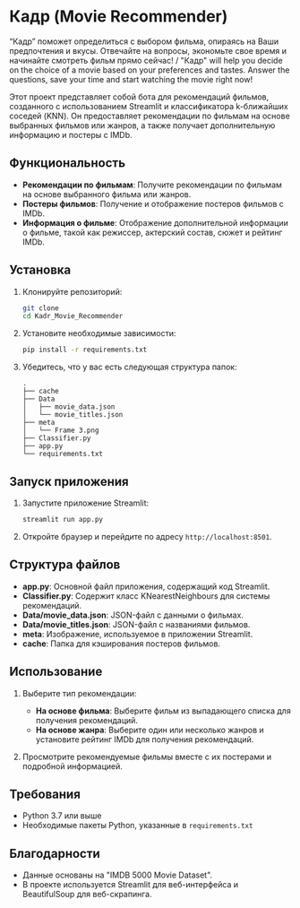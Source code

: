 # Кадр (Movie Recommender)
“Кадр” поможет определиться с выбором фильма, опираясь на Ваши предпочтения и вкусы. Отвечайте на вопросы, экономьте свое время и начинайте смотреть фильм прямо сейчас! / "Кадр" will help you decide on the choice of a movie based on your preferences and tastes. Answer the questions, save your time and start watching the movie right now!

Этот проект представляет собой бота для рекомендаций фильмов, созданного с использованием Streamlit и классификатора k-ближайших соседей (KNN). Он предоставляет рекомендации по фильмам на основе выбранных фильмов или жанров, а также получает дополнительную информацию и постеры с IMDb.

## Функциональность

- **Рекомендации по фильмам**: Получите рекомендации по фильмам на основе выбранного фильма или жанров.
- **Постеры фильмов**: Получение и отображение постеров фильмов с IMDb.
- **Информация о фильме**: Отображение дополнительной информации о фильме, такой как режиссер, актерский состав, сюжет и рейтинг IMDb.

## Установка

1. Клонируйте репозиторий:
    ```bash
    git clone 
    cd Kadr_Movie_Recommender
    ```

2. Установите необходимые зависимости:
    ```bash
    pip install -r requirements.txt
    ```

3. Убедитесь, что у вас есть следующая структура папок:
    ```
    .
    ├── cache
    ├── Data
    │   ├── movie_data.json
    │   └── movie_titles.json
    ├── meta
    │   └── Frame 3.png
    ├── Classifier.py
    ├── app.py
    └── requirements.txt
    ```

## Запуск приложения

1. Запустите приложение Streamlit:
    ```bash
    streamlit run app.py
    ```

2. Откройте браузер и перейдите по адресу `http://localhost:8501`.

## Структура файлов

- **app.py**: Основной файл приложения, содержащий код Streamlit.
- **Classifier.py**: Содержит класс KNearestNeighbours для системы рекомендаций.
- **Data/movie_data.json**: JSON-файл с данными о фильмах.
- **Data/movie_titles.json**: JSON-файл с названиями фильмов.
- **meta**: Изображение, используемое в приложении Streamlit.
- **cache**: Папка для кэширования постеров фильмов.

## Использование

1. Выберите тип рекомендации:
    - **На основе фильма**: Выберите фильм из выпадающего списка для получения рекомендаций.
    - **На основе жанра**: Выберите один или несколько жанров и установите рейтинг IMDb для получения рекомендаций.

2. Просмотрите рекомендуемые фильмы вместе с их постерами и подробной информацией.

## Требования

- Python 3.7 или выше
- Необходимые пакеты Python, указанные в `requirements.txt`





## Благодарности

- Данные основаны на "IMDB 5000 Movie Dataset".
- В проекте используется Streamlit для веб-интерфейса и BeautifulSoup для веб-скрапинга.

